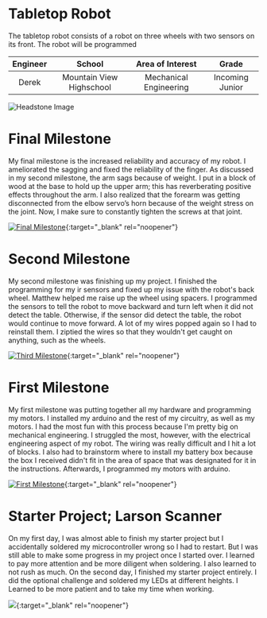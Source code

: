 ﻿# Tabletop Robot
The tabletop robot consists of a robot on three wheels with two sensors on its front. The robot will be programmed 

| **Engineer** | **School** | **Area of Interest** | **Grade** |
|:--:|:--:|:--:|:--:|
| Derek | Mountain View Highschool | Mechanical Engineering | Incoming Junior

![Headstone Image](https://lh3.googleusercontent.com/pw/AM-JKLXLgQl3k0gjQzsoojhs9nWum2gqtpnO_iNBXpzG1hPpVE2UtQwDFYrTKrn1_7zZGEaAc92EWLmzYYr4MgX3zzAfEoKu9vgAyGY-sB2Hb2_SEwv9Knzk8_wyVQ6P3MtSPoLun4S5OwtB-jn70R-U5Ls=s789-no?authuser=0)
  
# Final Milestone
My final milestone is the increased reliability and accuracy of my robot. I ameliorated the sagging and fixed the reliability of the finger. As discussed in my second milestone, the arm sags because of weight. I put in a block of wood at the base to hold up the upper arm; this has reverberating positive effects throughout the arm. I also realized that the forearm was getting disconnected from the elbow servo’s horn because of the weight stress on the joint. Now, I make sure to constantly tighten the screws at that joint. 

[![Final Milestone](https://res.cloudinary.com/marcomontalbano/image/upload/v1612573869/video_to_markdown/images/youtube--F7M7imOVGug-c05b58ac6eb4c4700831b2b3070cd403.jpg )](https://www.youtube.com/watch?v=F7M7imOVGug&feature=emb_logo "Final Milestone"){:target="_blank" rel="noopener"}

# Second Milestone
My second milestone was finishing up my project. I finished the programming for my ir sensors and fixed up my issue with the robot's back wheel. Matthew helped me raise up the wheel using spacers. I programmed the sensors to tell the robot to move backward and turn left when it did not detect the table. Otherwise, if the sensor did detect the table, the robot would continue to move forward. A lot of my wires popped again so I had to reinstall them. I ziptied the wires so that they wouldn't get caught on anything, such as the wheels.

[![Third Milestone](https://res.cloudinary.com/marcomontalbano/image/upload/v1612574014/video_to_markdown/images/youtube--y3VAmNlER5Y-c05b58ac6eb4c4700831b2b3070cd403.jpg)](https://www.youtube.com/watch?v=y3VAmNlER5Y&feature=emb_logo "Second Milestone"){:target="_blank" rel="noopener"}
# First Milestone
My first milestone was putting together all my hardware and programming my motors. I installed my arduino and the rest of my circuitry, as well as my motors. I had the most fun with this process because I'm pretty big on mechanical engineering. I struggled the most, however, with the electrical engineering aspect of my robot. The wiring was really difficult and I hit a lot of blocks. I also had to brainstorm where to install my battery box because the box I received didn't fit in the area of space that was designated for it in the instructions. Afterwards, I programmed my motors with arduino. 

[![First Milestone](https://res.cloudinary.com/marcomontalbano/image/upload/v1612574117/video_to_markdown/images/youtube--CaCazFBhYKs-c05b58ac6eb4c4700831b2b3070cd403.jpg)](https://www.youtube.com/watch?v=CaCazFBhYKs "First Milestone"){:target="_blank" rel="noopener"}

# Starter Project; Larson Scanner
On my first day, I was almost able to finish my starter project but I accidentally soldered my microcontroller wrong so I had to restart. But I was still able to make some progress in my project once I started over. I learned to pay more attention and be more diligent when soldering. I also learned to not rush as much. On the second day, I finished my starter project entirely. I did the optional challenge and soldered my LEDs at different heights. I Learned to be more patient and to take my time when working.

[![](https://res.cloudinary.com/marcomontalbano/image/upload/v1655500202/video_to_markdown/images/youtube--adj9DkvaBSU-c05b58ac6eb4c4700831b2b3070cd403.jpg)](https://www.youtube.com/watch?v=adj9DkvaBSU&t=2s ""){:target="_blank" rel="noopener"}
